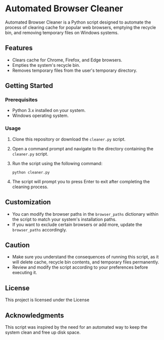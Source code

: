 # Automated Browser Cleaner

Automated Browser Cleaner is a Python script designed to automate the process of clearing cache for popular web browsers, emptying the recycle bin, and removing temporary files on Windows systems.

## Features

- Clears cache for Chrome, Firefox, and Edge browsers.
- Empties the system's recycle bin.
- Removes temporary files from the user's temporary directory.

## Getting Started

### Prerequisites

- Python 3.x installed on your system.
- Windows operating system.

### Usage

1. Clone this repository or download the `cleaner.py` script.
2. Open a command prompt and navigate to the directory containing the `cleaner.py` script.
3. Run the script using the following command:

    ```
    python cleaner.py
    ```

4. The script will prompt you to press Enter to exit after completing the cleaning process.

## Customization

- You can modify the browser paths in the `browser_paths` dictionary within the script to match your system's installation paths.
- If you want to exclude certain browsers or add more, update the `browser_paths` accordingly.

## Caution

- Make sure you understand the consequences of running this script, as it will delete cache, recycle bin contents, and temporary files permanently.
- Review and modify the script according to your preferences before executing it.

## License

This project is licensed under the License

## Acknowledgments

This script was inspired by the need for an automated way to keep the system clean and free up disk space.

